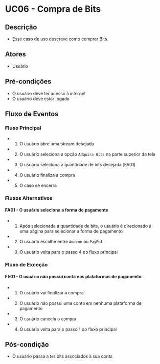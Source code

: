 # UC06 - Compra de Bits

## Descrição
* Esse caso de uso descreve como comprar Bits.
 
## Atores
* Usuário

## Pré-condições
* O usuário deve ter acesso à internet
* O usuário deve estar logado

## Fluxo de Eventos
### Fluxo Principal
* 1. O usuário abre uma stream desejada
* 2. O usuário seleciona a opção ```Adquira Bits``` na parte superior da tela
* 3. O usuário seleciona a quantidade de bits desejada [FA01]
* 4. O usuário finaliza a compra
* 5. O caso se encerra

### Fluxos Alternativos
#### FA01 - O usuário seleciona a forma de pagamento
* 1. Após selecionada a quantidade de bits, o usuário é direcionado à uma página para selecionar a forma de pagamento
* 2. O usuário escolhe entre ```Amazon``` ou ```PayPal```
* 3. O usuário volta para o passo 4 do fluxo principal

### Fluxo de Exceção
#### FE01 - O usuário não possui conta nas plataformas de pagamento
* 1. O usuário vai finalizar a compra
* 2. O usuário não possui uma conta em nenhuma plataforma de pagamento
* 3. O usuário cancela a compra
* 4. O usuário volta para o passo 1 do fluxo principal 

## Pós-condição
* O usuário passa a ter bits associados à sua conta